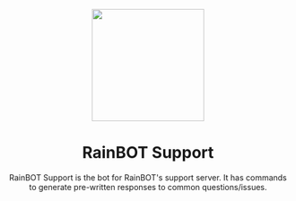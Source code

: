 <p align="center">
   <img src="https://user-images.githubusercontent.com/91763194/206925629-128a425b-e26a-48fa-9517-f540a1960c13.png" width=200 height=200</img>
</p>
<h1 align="center">RainBOT Support</h1>
<p align = "center">RainBOT Support is the bot for RainBOT's support server. It has commands to generate pre-written responses to common questions/issues.</p>
